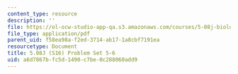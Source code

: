 ```yaml
---
content_type: resource
description: ''
file: https://ol-ocw-studio-app-qa.s3.amazonaws.com/courses/5-08j-biological-chemistry-ii-spring-2016/a6d7867bfc5d1490c7be0c288060add9_MIT5_08jS16ps5-6.pdf
file_type: application/pdf
parent_uid: f58ea98a-f2ed-3714-ab17-1a8cbf7191ea
resourcetype: Document
title: 5.08J (S16) Problem Set 5-6
uid: a6d7867b-fc5d-1490-c7be-0c288060add9
---
```

